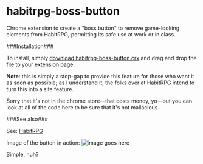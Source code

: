 habitrpg-boss-button
====================

Chrome extension to create a "boss button" to remove game-looking elements from HabitRPG, permitting its safe use at work or in class. 

###Installation###

To install, simply [download habitrpg-boss-button.crx](https://github.com/tjwds/habitrpg-boss-button/raw/master/habitrpg-boss-button.crx) and drag and drop the file to your extension page.  

**Note**: this is simply a stop-gap to provide this feature for those who want it as soon as possible; as I understand it, the folks over at HabitRPG intend to turn this into a site feature. 

Sorry that it's not in the chrome store—that costs money, yo—but you can look at all of the code here to be sure that it's not mallacious. 

###See also###

See:  [HabitRPG](https://github.com/HabitRPG/habitrpg)

Image of the button in action: 
![image goes here](http://i.imgur.com/QOoqqhh.png)

Simple, huh?

